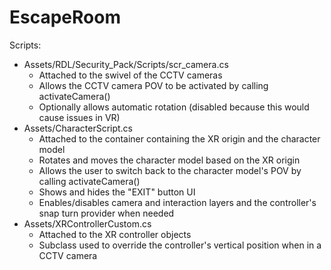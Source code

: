 # EscapeRoom

Scripts:
- Assets/RDL/Security_Pack/Scripts/scr_camera.cs
  - Attached to the swivel of the CCTV cameras
  - Allows the CCTV camera POV to be activated by calling activateCamera()
  - Optionally allows automatic rotation (disabled because this would cause issues in VR)
- Assets/CharacterScript.cs
  - Attached to the container containing the XR origin and the character model
  - Rotates and moves the character model based on the XR origin
  - Allows the user to switch back to the character model's POV by calling activateCamera()
  - Shows and hides the "EXIT" button UI
  - Enables/disables camera and interaction layers and the controller's snap turn provider when needed
- Assets/XRControllerCustom.cs
  - Attached to the XR controller objects
  - Subclass used to override the controller's vertical position when in a CCTV camera
